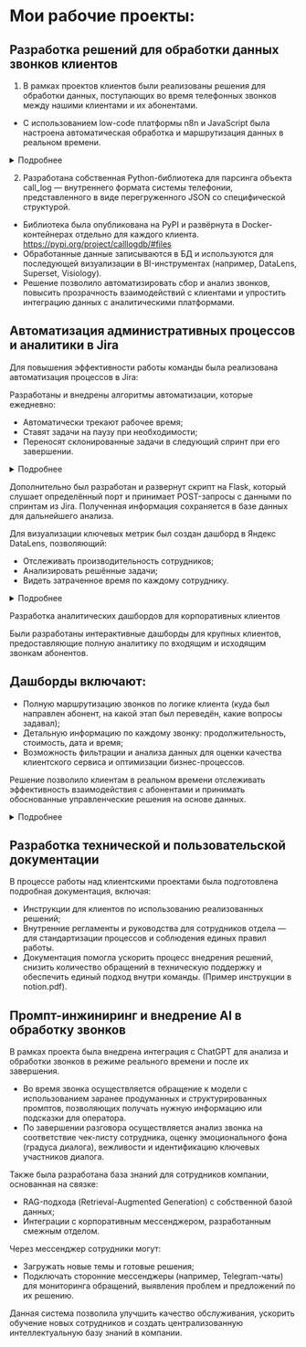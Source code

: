 # Мои рабочие проекты:

## Разработка решений для обработки данных звонков клиентов

1. В рамках проектов клиентов были реализованы решения для обработки данных, поступающих во время телефонных звонков между нашими клиентами и их абонентами.
- С использованием low-code платформы n8n и JavaScript была настроена автоматическая обработка и маршрутизация данных в реальном времени.
<details>
  <summary> Подробнее </summary>

  ![image](https://github.com/user-attachments/assets/5f05b999-4773-400e-9481-93444561047f)

  ![image](https://github.com/user-attachments/assets/41b68648-0e15-45fe-9741-a116ceed26d7)

</details>

2. Разработана собственная Python-библиотека для парсинга объекта call_log — внутреннего формата системы телефонии, представленного в виде перегруженного JSON со специфической структурой.

- Библиотека была опубликована на PyPI и развёрнута в Docker-контейнерах отдельно для каждого клиента. https://pypi.org/project/calllogdb/#files
- Обработанные данные записываются в БД и используются для последующей визуализации в BI-инструментах (например, DataLens, Superset, Visiology).
- Решение позволило автоматизировать сбор и анализ звонков, повысить прозрачность взаимодействий с клиентами и упростить интеграцию данных с аналитическими платформами.

## Автоматизация административных процессов и аналитики в Jira

Для повышения эффективности работы команды была реализована автоматизация процессов в Jira:

Разработаны и внедрены алгоритмы автоматизации, которые ежедневно:
- Автоматически трекают рабочее время;
- Ставят задачи на паузу при необходимости;
- Переносят склонированные задачи в следующий спринт при его завершении.

<details>
  <summary> Подробнее </summary>

  ![image](https://github.com/user-attachments/assets/e27c8100-585f-4a66-b7ac-128e3aabbb20)

  ![image](https://github.com/user-attachments/assets/85337342-4af8-4a37-95cd-5ae6b1bfbec1)

  ![image](https://github.com/user-attachments/assets/4dfafc17-8094-4028-a28e-955d238468d6)

</details>


Дополнительно был разработан и развернут скрипт на Flask, который слушает определённый порт и принимает POST-запросы с данными по спринтам из Jira. Полученная информация сохраняется в базе данных для дальнейшего анализа.

Для визуализации ключевых метрик был создан дашборд в Яндекс DataLens, позволяющий:

- Отслеживать производительность сотрудников;
- Анализировать решённые задачи;
- Видеть затраченное время по каждому сотруднику.

<details>
  <summary> Подробнее </summary>
  
  ![image](https://github.com/user-attachments/assets/bd7c71fd-c5bf-41bf-8c5f-34f4fc8a00e6)

  

  ![image](https://github.com/user-attachments/assets/653db7b1-fb9c-47fc-846f-450de951cc98)

  ![image](https://github.com/user-attachments/assets/3ce6b690-7015-49d5-b3d4-c6e6d49c0986)

</details>


Разработка аналитических дашбордов для корпоративных клиентов

Были разработаны интерактивные дашборды для крупных клиентов, предоставляющие полную аналитику по входящим и исходящим звонкам абонентов.

## Дашборды включают:

- Полную маршрутизацию звонков по логике клиента (куда был направлен абонент, на какой этап был переведён, какие вопросы задавал);
- Детальную информацию по каждому звонку: продолжительность, стоимость, дата и время;
- Возможность фильтрации и анализа данных для оценки качества клиентского сервиса и оптимизации бизнес-процессов.

Решение позволило клиентам в реальном времени отслеживать эффективность взаимодействия с абонентами и принимать обоснованные управленческие решения на основе данных.

<details>
  <summary> Подробнее </summary>
  
  ![image](https://github.com/user-attachments/assets/49cb6241-60d8-402b-848c-fb3f86b797ad)

  ![image](https://github.com/user-attachments/assets/ee15b9be-1d67-45c6-b672-4ae504b9746c)

  ![image](https://github.com/user-attachments/assets/6da940c0-8ab1-45bb-b385-e0a381fbd9c5)

  ![image](https://github.com/user-attachments/assets/81bf7998-9bc0-45dc-b452-df609ed7ff49)

  ![image](https://github.com/user-attachments/assets/2a9174d6-3ab0-4063-b5de-9d0f71d7466d)

  ![image](https://github.com/user-attachments/assets/1123496c-755e-4a47-b71f-9c377d6d6134)

</details>

## Разработка технической и пользовательской документации

В процессе работы над клиентскими проектами была подготовлена подробная документация, включая:

- Инструкции для клиентов по использованию реализованных решений;
- Внутренние регламенты и руководства для сотрудников отдела — для стандартизации процессов и соблюдения единых правил работы.
- Документация помогла ускорить процесс внедрения решений, снизить количество обращений в техническую поддержку и обеспечить единый подход внутри команды. (Пример инструкции в notion.pdf).

## Промпт-инжиниринг и внедрение AI в обработку звонков

В рамках проекта была внедрена интеграция с ChatGPT для анализа и обработки звонков в режиме реального времени и после их завершения.

- Во время звонка осуществляется обращение к модели с использованием заранее продуманных и структурированных промптов, позволяющих получать нужную информацию или подсказки для оператора.
- По завершении разговора осуществляется анализ звонка на соответствие чек-листу сотрудника, оценку эмоционального фона (градуса диалога), вежливости и идентификацию ключевых участников диалога.

Также была разработана база знаний для сотрудников компании, основанная на связке:

- RAG-подхода (Retrieval-Augmented Generation) с собственной базой данных;
- Интеграции с корпоративным мессенджером, разработанным смежным отделом.

Через мессенджер сотрудники могут:

- Загружать новые темы и готовые решения;
- Подключать сторонние мессенджеры (например, Telegram-чаты) для мониторинга обращений, выявления проблем и предложений по их решению.

Данная система позволила улучшить качество обслуживания, ускорить обучение новых сотрудников и создать централизованную интеллектуальную базу знаний в компании.
